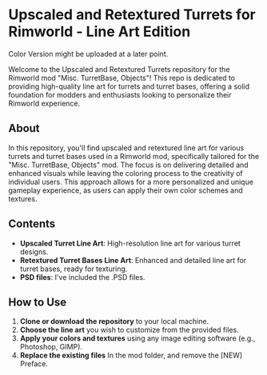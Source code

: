 # Upscaled and Retextured Turrets for Rimworld - Line Art Edition
Color Version might be uploaded at a later point.

Welcome to the Upscaled and Retextured Turrets repository for the Rimworld mod "Misc. TurretBase, Objects"! This repo is dedicated to providing high-quality line art for turrets and turret bases, offering a solid foundation for modders and enthusiasts looking to personalize their Rimworld experience.

## About
In this repository, you'll find upscaled and retextured line art for various turrets and turret bases used in a Rimworld mod, specifically tailored for the "Misc. TurretBase, Objects" mod. The focus is on delivering detailed and enhanced visuals while leaving the coloring process to the creativity of individual users. This approach allows for a more personalized and unique gameplay experience, as users can apply their own color schemes and textures.

## Contents
- **Upscaled Turret Line Art**: High-resolution line art for various turret designs.
- **Retextured Turret Bases Line Art**: Enhanced and detailed line art for turret bases, ready for texturing.
- **PSD files**: I've included the .PSD files.

## How to Use
1. **Clone or download the repository** to your local machine.
2. **Choose the line art** you wish to customize from the provided files.
3. **Apply your colors and textures** using any image editing software (e.g., Photoshop, GIMP).
4. **Replace the existing files** In the mod folder, and remove the [NEW] Preface.

